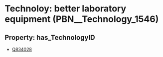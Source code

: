 # Technoloy: __better laboratory equipment__ (PBN__Technology_1546)

## Property: has_TechnologyID

* [Q834028](Q834028)

